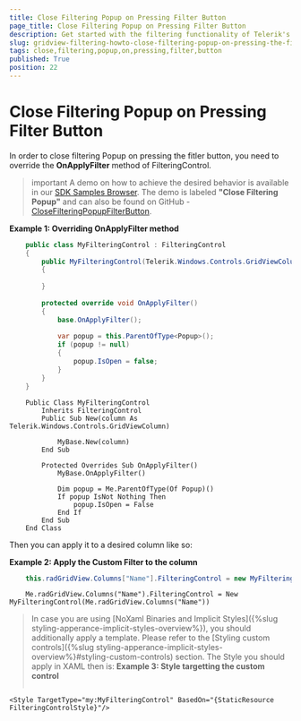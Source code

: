 ```yaml
---
title: Close Filtering Popup on Pressing Filter Button
page_title: Close Filtering Popup on Pressing Filter Button
description: Get started with the filtering functionality of Telerik's {{ site.framework_name }} DataGrid and learn how to close filtering popup on pressing filter button.
slug: gridview-filtering-howto-close-filtering-popup-on-pressing-the-filter-button
tags: close,filtering,popup,on,pressing,filter,button
published: True
position: 22
---
```


# Close Filtering Popup on Pressing Filter Button

In order to close filtering Popup on pressing the fitler button, you need to override the __OnApplyFilter__ method of FilteringControl.

>important A demo on how to achieve the desired behavior is available in our [SDK Samples Browser](https://demos.telerik.com/xaml-sdkbrowser/). The demo is labeled **"Close Filtering Popup"** and can also be found on GitHub - [CloseFilteringPopupFilterButton](https://github.com/telerik/xaml-sdk/tree/master/GridView/CloseFilteringPopupFilterButton).

__Example 1: Overriding OnApplyFilter method__
```C#
	public class MyFilteringControl : FilteringControl
	{
		public MyFilteringControl(Telerik.Windows.Controls.GridViewColumn column) : base(column)
		{         
	
		}        
	   
		protected override void OnApplyFilter()
		{
			base.OnApplyFilter();
	
			var popup = this.ParentOfType<Popup>();
			if (popup != null)
			{
				popup.IsOpen = false;
			}           
		}
	}
```
```VB.NET
	Public Class MyFilteringControl
		Inherits FilteringControl
		Public Sub New(column As Telerik.Windows.Controls.GridViewColumn)
	
			MyBase.New(column)
		End Sub
	
		Protected Overrides Sub OnApplyFilter()
			MyBase.OnApplyFilter()
	
			Dim popup = Me.ParentOfType(Of Popup)()
			If popup IsNot Nothing Then
				popup.IsOpen = False
			End If
		End Sub
	End Class
```

Then you can apply it to a desired column like so:

__Example 2: Apply the Custom Filter to the column__
```C#
	this.radGridView.Columns["Name"].FilteringControl = new MyFilteringControl(this.radGridView.Columns["Name"]);
```
```VB.NET
	Me.radGridView.Columns("Name").FilteringControl = New MyFilteringControl(Me.radGridView.Columns("Name"))
```

>In case you are using [NoXaml Binaries and Implicit Styles]({%slug styling-apperance-implicit-styles-overview%}), you should additionally apply a template. Please refer to the [Styling custom controls]({%slug styling-apperance-implicit-styles-overview%}#styling-custom-controls) section.
The Style you should apply in XAML then is:
>__Example 3: Style targetting the custom control__
>```XAML
	<Style TargetType="my:MyFilteringControl" BasedOn="{StaticResource FilteringControlStyle}"/>
```
